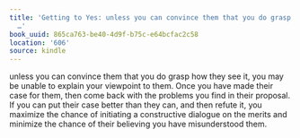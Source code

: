 ```yaml
---
title: 'Getting to Yes: unless you can convince them that you do grasp how they see
  …'
book_uuid: 865ca763-be40-4d9f-b75c-e64bcfac2c58
location: '606'
source: kindle
---
```


unless you can convince them that you do grasp how they see it, you may be unable to explain your viewpoint to them. Once you have made their case for them, then come back with the problems you find in their proposal. If you can put their case better than they can, and then refute it, you maximize the chance of initiating a constructive dialogue on the merits and minimize the chance of their believing you have misunderstood them.